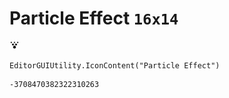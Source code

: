 # Particle Effect `16x14`
<img src="/img/Particle%20Effect.png" width=16 height=14>

``` CSharp
EditorGUIUtility.IconContent("Particle Effect")
```
```
-3708470382322310263
```
